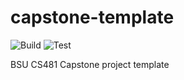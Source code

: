 # capstone-template

![Build](https://github.com/cs481-ekh/s25-mildly-annoyed-minions/actions/workflows/build.yml/badge.svg)
![Test](https://github.com/cs481-ekh/s25-mildly-annoyed-minions/actions/workflows/test.yml/badge.svg)

BSU CS481 Capstone project template
